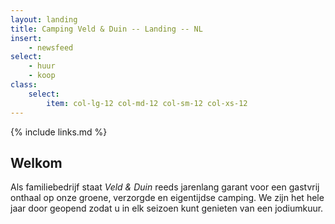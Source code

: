 ```yaml
---
layout: landing
title: Camping Veld & Duin -- Landing -- NL
insert:
    - newsfeed
select:
    - huur
    - koop
class:
    select:
        item: col-lg-12 col-md-12 col-sm-12 col-xs-12
---
```

{% include links.md %}

## Welkom

Als familiebedrijf staat *Veld & Duin* reeds jarenlang garant voor een gastvrij onthaal op onze groene, verzorgde en eigentijdse camping.
We zijn het hele jaar door geopend zodat u in elk seizoen kunt genieten van een jodiumkuur.

